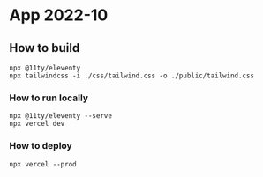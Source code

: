 # App 2022-10

## How to build

```shell
npx @11ty/eleventy
npx tailwindcss -i ./css/tailwind.css -o ./public/tailwind.css
```

### How to run locally

```shell
npx @11ty/eleventy --serve
npx vercel dev
```


### How to deploy

```shell
npx vercel --prod
```
